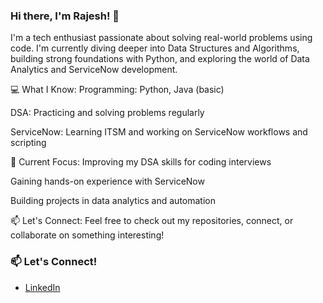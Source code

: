 ### Hi there, I'm Rajesh! 👋

I'm a tech enthusiast passionate about solving real-world problems using code. I'm currently diving deeper into Data Structures and Algorithms, building strong foundations with Python, and exploring the world of Data Analytics and ServiceNow development.

💻 What I Know:
Programming: Python, Java (basic)

DSA: Practicing and solving problems regularly

ServiceNow: Learning ITSM and working on ServiceNow workflows and scripting

🚀 Current Focus:
Improving my DSA skills for coding interviews

Gaining hands-on experience with ServiceNow

Building projects in data analytics and automation

📫 Let's Connect:
Feel free to check out my repositories, connect, or collaborate on something interesting!

### 📫 Let's Connect!
- [LinkedIn](https://www.linkedin.com/in/RAJESHBOYA888)
